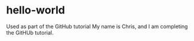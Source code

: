 # hello-world
Used as part of the GitHub tutorial 
My name is Chris, and I am completing the GitHUb tutorial. 
